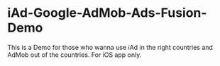 iAd-Google-AdMob-Ads-Fusion-Demo
================================

This is a Demo for those who wanna use iAd in the right countries and AdMob out of the countries. For iOS app only.